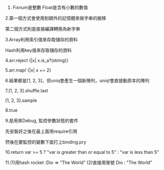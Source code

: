 1. Fixnum是整數  Float是含有小數的數值

2.第一個方式會使用到額外的記憶體來做字串的搬移

第二個方式則是直接編譯轉換為新字串

3.Array利用索引值來存取儲存的資料

Hash利用key值來存取儲存的資料

4.arr.reject {|x| x.is_a?(string)}

5.arr.map! {|x| x += 2}

6.結果都是[1, 2, 3]，但uniq會產生一個新陣列，uniq!會直接動原本的陣列

7.[1, 2, 3].shuffle.last

[1, 2, 3].sample

8.true

9.是用來Debug, 監控參數狀態的套件

先安裝好之後在最上面用require引用

然後在要監控的變數下面打上binding.pry

10.return var >= 5 ? "var is greater than or equal to 5" : "var is less than 5"

11.(1)用hash rocket
:Dio => "The World"
(2)直接用冒號
Dio : "The World"